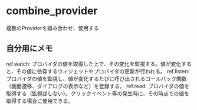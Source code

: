 # combine_provider

複数のProviderを組み合わせ、使用する

## 自分用にメモ

ref.watch: プロバイダの値を取得した上で、その変化を監視する。値が変化すると、その値に依存するウィジェットやプロバイダの更新が行われる。
ref.listen: プロバイダの値を監視し、値が変化するたびに呼び出されるコールバック関数（画面遷移、ダイアログの表示など）を登録する。
ref.read: プロバイダの値を取得する（監視はしない）。クリックイベント等の発生時に、その時点での値を取得する場合に使用できる。
